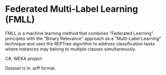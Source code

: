 # Federated Multi-Label Learning (FMLL)

FMLL is a machine learning method that combines "Federated Learning" principles with the "Binary Relevance" approach as a "Multi-Label Learning" technique and uses the REPTree algorithm to address classification tasks where instances may belong to multiple classes simultaneously.

C#, WEKA project

Dataset is in .arff format.
